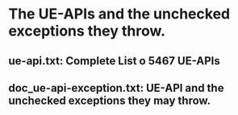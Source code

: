 # The UE-APIs and the unchecked exceptions they throw.

## ue-api.txt: Complete List o 5467 UE-APIs

## doc_ue-api-exception.txt: UE-API and the unchecked exceptions they may throw.
